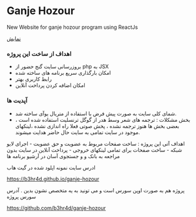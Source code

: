 # Ganje Hozour

New Website for ganje hozour program using ReactJs

[نمایش](https://b3hr4d.github.io/ganje-hozour)

### اهداف از ساخت این پروژه

- بروزرسانی سایت گنج حضور از php به JSX
- امکان بارگذاری سریع برنامه های ساخته شده
- رابط کاربری بهتر
- امکان اضافه کردن پرداخت آنلاین

### آپدیت ها

- شمای کلی سایت به صورت پیش فرض با استفاده از متریال یوآی ساخته شد.
- بخش
  مشکلات :
  ترجمه های شعر وسط هدر از گوگل ترنسلیت استفاده شده است ، بعضی بخش ها هنوز ترجمه نشده ، پخش صوتی فعلا راه اندازی نشده ،لینکهای موجود در سایت تمامی به سایت حال حاضر هدایت میشوند.

اهداف آتی این پروژه :
ساخت صفحات مربوط به عضویت و حق عضویت - اجرای لایو شبکه - ساخت صفحات برای تمامی لینکهای خروجی - پرداخت آنلاین در سایت بدون مراجعه به بانک و و جستجوی آسان در آرشیو برنامه ها

ادرس سایت نمونه اپلود شده در گیت هاب

https://b3hr4d.github.io/ganje-hozour

پروژه هم به صورت اوپن سورس است و می تونید به یه متخصص نشون بدین .
آدرس سورس پروژه

https://github.com/b3hr4d/ganje-hozour
